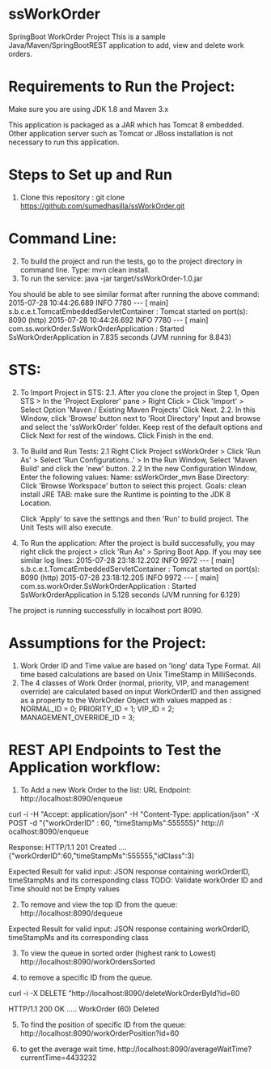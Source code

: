 # ssWorkOrder
SpringBoot WorkOrder Project
This is a sample Java/Maven/SpringBootREST application to add, view and delete work orders.

# Requirements to Run the Project:
Make sure you are using JDK 1.8 and Maven 3.x

This application is packaged as a JAR which has Tomcat 8 embedded. Other application server such as Tomcat or JBoss installation is not necessary to run this application. 

# Steps to Set up and Run
1. Clone this repository : git clone https://github.com/sumedhasilla/ssWorkOrder.git

# Command Line:
2. To build the project and run the tests, go to the project directory in command line. Type: mvn clean install. 
3. To run the service: java -jar target/ssWorkOrder-1.0.jar

You should be able to see similar format after running the above command:
2015-07-28 10:44:26.689  INFO 7780 --- [           main] s.b.c.e.t.TomcatEmbeddedServletContainer : Tomcat started on port(s): 8090 (http)
2015-07-28 10:44:26.692  INFO 7780 --- [           main] com.ss.workOrder.SsWorkOrderApplication  : Started SsWorkOrderApplication in 7.835 seconds (JVM running for 8.843)

# STS:

2. To Import Project in STS:
 2.1. After you clone the project in Step 1,  Open STS > In the 'Project Explorer' pane > Right Click > Click 'Import' > Select Option 'Maven / Existing Maven Projects' Click Next.
 2.2. In this Window, click 'Browse' button next to 'Root Directory' Input and browse and select the 'ssWorkOrder' folder. Keep rest of the default options and Click Next for rest of the windows. Click Finish in the end.
2. To Build and Run Tests: 
	2.1 Right Click Project ssWorkOrder > Click 'Run As' >  Select 'Run Configurations..' > In the Run Window, Select 'Maven Build' and click the 'new' button.
	2.2 In the new Configuration Window, Enter the following values:
	 Name: ssWorkOrder_mvn
	 Base Directory: Click 'Browse Workspace' button to select this project. 
	 Goals: clean install
	 JRE TAB: make sure the Runtime is pointing to the JDK 8 Location.
	 
	 Click 'Apply' to save the settings and then 'Run' to build project. The Unit Tests will also execute. 
	
3. To Run the application: After the project is build successfully, you may right click the project > click  'Run As' > Spring Boot App. 
	If you may see similar log lines:
	2015-07-28 23:18:12.202  INFO 9972 --- [           main] s.b.c.e.t.TomcatEmbeddedServletContainer : Tomcat started on port(s): 8090 (http)
2015-07-28 23:18:12.205  INFO 9972 --- [           main] com.ss.workOrder.SsWorkOrderApplication  : Started SsWorkOrderApplication in 5.128 seconds (JVM running for 6.129)

The project is running successfully in localhost port 8090.


# Assumptions for the Project:
1. Work Order ID and Time value are based on 'long' data Type Format. All time based calculations are based on Unix TimeStamp in MilliSeconds.
2. The 4 classes of Work Order (normal, priority, VIP, and management override) are calculated based on input WorkOrderID and then assigned as a property to the WorkOrder Object with values mapped as :
NORMAL_ID = 0;
PRIORITY_ID = 1;
VIP_ID = 2;
MANAGEMENT_OVERRIDE_ID = 3;

# REST API Endpoints to Test the Application workflow:

1. To Add a new Work Order to the list:
URL Endpoint:  http://localhost:8090/enqueue

curl -i -H "Accept: application/json" -H "Content-Type: application/json" -X POST -d "{\"workOrderID\" : 60, \"timeStampMs\":555555}" http://l
ocalhost:8090/enqueue

Response:
HTTP/1.1 201 Created
....
{"workOrderID":60,"timeStampMs":555555,"idClass":3}

Expected Result for valid input: JSON response containing workOrderID, timeStampMs and its corresponding class
TODO: Validate workOrder ID and Time should not be Empty values

2. To remove and view the top ID from the queue:
http://localhost:8090/dequeue

Expected Result for valid input: JSON response containing workOrderID, timeStampMs and its corresponding class

3. To view the queue in sorted order (highest rank to Lowest)
http://localhost:8090/workOrdersSorted

4. to remove a specific ID from the queue.

curl -i -X DELETE "http://localhost:8090/deleteWorkOrderById?id=60

HTTP/1.1 200 OK
.....
WorkOrder (60) Deleted

5. To find the position of specific ID from the queue:
http://localhost:8090/workOrderPosition?id=60

6. to get the average wait time.
http://localhost:8090/averageWaitTime?currentTime=4433232
